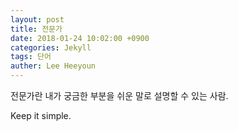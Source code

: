 ```yaml
---
layout: post
title: 전문가
date: 2018-01-24 10:02:00 +0900
categories: Jekyll
tags: 단어
auther: Lee Heeyoun
---
```


전문가란 내가 궁금한 부분을 쉬운 말로 설명할 수 있는 사람.  

Keep it simple.
